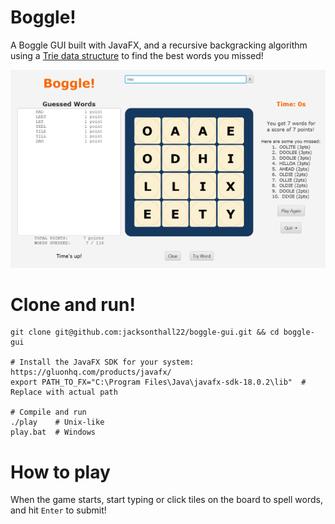 # Boggle!

A Boggle GUI built with JavaFX, and a recursive backgracking algorithm using a [Trie data structure](https://en.wikipedia.org/wiki/Trie) to find the best words you missed!

![Game over screen](images/game-over.png)

# Clone and run!

```
git clone git@github.com:jacksonthall22/boggle-gui.git && cd boggle-gui

# Install the JavaFX SDK for your system: https://gluonhq.com/products/javafx/
export PATH_TO_FX="C:\Program Files\Java\javafx-sdk-18.0.2\lib"  # Replace with actual path

# Compile and run
./play    # Unix-like
play.bat  # Windows
```

# How to play

When the game starts, start typing or click tiles on the board to spell words, and hit `Enter` to submit!
